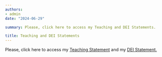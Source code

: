```yaml
---
authors:
- admin
date: "2024-06-29"

summary: Please, click here to access my Teaching and DEI Statements.

title: Teaching and DEI Statements
---
```


Please, click here to access my [Teaching Statement](/Teaching_Statement.pdf) and my [DEI Statement.](/DEI_Statement.pdf)